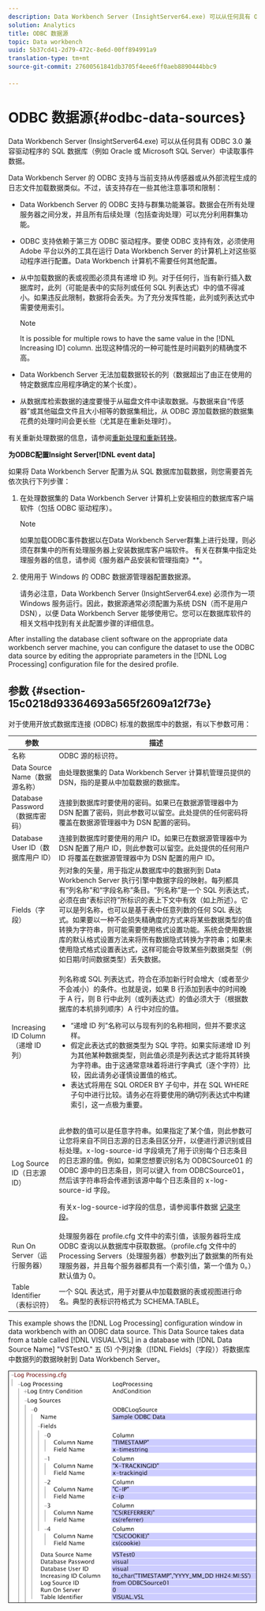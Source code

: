 ```yaml
---
description: Data Workbench Server (InsightServer64.exe) 可以从任何具有 ODBC 3.0 兼容驱动程序的 SQL 数据库（例如 Oracle 或 Microsoft SQL Server）中读取事件数据。
solution: Analytics
title: ODBC 数据源
topic: Data workbench
uuid: 5b37cd41-2d79-472c-8e6d-00ff894991a9
translation-type: tm+mt
source-git-commit: 27600561841db3705f4eee6ff0aeb8890444bbc9

---
```



# ODBC 数据源{#odbc-data-sources}

Data Workbench Server (InsightServer64.exe) 可以从任何具有 ODBC 3.0 兼容驱动程序的 SQL 数据库（例如 Oracle 或 Microsoft SQL Server）中读取事件数据。

Data Workbench Server 的 ODBC 支持与当前支持从传感器或从外部流程生成的日志文件加载数据类似。不过，该支持存在一些其他注意事项和限制：

* Data Workbench Server 的 ODBC 支持与群集功能兼容。数据会在所有处理服务器之间分发，并且所有后续处理（包括查询处理）可以充分利用群集功能。
* ODBC 支持依赖于第三方 ODBC 驱动程序。要使 ODBC 支持有效，必须使用 Adobe 平台以外的工具在运行 Data Workbench Server 的计算机上对这些驱动程序进行配置。Data Workbench 计算机不需要任何其他配置。
* 从中加载数据的表或视图必须具有递增 ID 列。对于任何行，当有新行插入数据库时，此列（可能是表中的实际列或任何 SQL 列表达式）中的值不得减小。如果违反此限制，数据将会丢失。为了充分发挥性能，此列或列表达式中需要使用索引。

   >[!NOTE]
   >
   >It is possible for multiple rows to have the same value in the [!DNL Increasing ID] column. 出现这种情况的一种可能性是时间戳列的精确度不高。

* Data Workbench Server 无法加载数据较长的列（数据超出了由正在使用的特定数据库应用程序确定的某个长度）。
* 从数据库检索数据的速度要慢于从磁盘文件中读取数据。与数据来自“传感器”或其他磁盘文件且大小相等的数据集相比，从 ODBC 源加载数据的数据集花费的处理时间会更长些（尤其是在重新处理时）。

有关重新处理数据的信息，请参阅[重新处理和重新转换](../../../home/c-dataset-const-proc/c-reproc-retrans/c-unst-reproc-retrans.md)。

**为ODBC配置Insight Server[!DNL event data]**

如果将 Data Workbench Server 配置为从 SQL 数据库加载数据，则您需要首先依次执行下列步骤：

1. 在处理数据集的 Data Workbench Server 计算机上安装相应的数据库客户端软件（包括 ODBC 驱动程序）。

   >[!NOTE]
   >
   >如果加载ODBC事件数据以在Data Workbench Server群集上进行处理，则必须在群集中的所有处理服务器上安装数据库客户端软件。 有关在群集中指定处理服务器的信息，请参阅《服务器产品安装和管理指南》**。

1. 使用用于 Windows 的 ODBC 数据源管理器配置数据源。

   请务必注意，Data Workbench Server (InsightServer64.exe) 必须作为一项 Windows 服务运行。因此，数据源通常必须配置为系统 DSN（而不是用户 DSN），以便 Data Workbench Server 能够使用它。您可以在数据库软件的相关文档中找到有关此配置步骤的详细信息。

After installing the database client software on the appropriate data workbench server machine, you can configure the dataset to use the ODBC data source by editing the appropriate parameters in the [!DNL Log Processing] configuration file for the desired profile.

## 参数 {#section-15c0218d93364693a565f2609a12f73e}

对于使用开放式数据库连接 (ODBC) 标准的数据库中的数据，有以下参数可用：

<table id="table_606D8A90DA4A43C29F2C6130F8C753F8"> 
 <thead> 
  <tr> 
   <th colname="col1" class="entry"> 参数 </th> 
   <th colname="col2" class="entry"> 描述 </th> 
  </tr> 
 </thead>
 <tbody> 
  <tr> 
   <td colname="col1"> 名称 </td> 
   <td colname="col2"> ODBC 源的标识符。 </td> 
  </tr> 
  <tr> 
   <td colname="col1"> Data Source Name（数据源名称） </td> 
   <td colname="col2"> 由处理数据集的 Data Workbench Server 计算机管理员提供的 DSN，指的是要从中加载数据的数据库。 </td> 
  </tr> 
  <tr> 
   <td colname="col1"> Database Password（数据库密码） </td> 
   <td colname="col2"> 连接到数据库时要使用的密码。如果已在<span class="wintitle">数据源管理器</span>中为 DSN 配置了密码，则此参数可以留空。此处提供的任何密码将覆盖在<span class="wintitle">数据源管理器</span>中为 DSN 配置的密码。 </td> 
  </tr> 
  <tr> 
   <td colname="col1"> Database User ID（数据库用户 ID） </td> 
   <td colname="col2"> 连接到数据库时要使用的用户 ID。如果已在<span class="wintitle">数据源管理器</span>中为 DSN 配置了用户 ID，则此参数可以留空。此处提供的任何用户 ID 将覆盖在<span class="wintitle">数据源管理器</span>中为 DSN 配置的用户 ID。 </td> 
  </tr> 
  <tr> 
   <td colname="col1"> Fields（字段） </td> 
   <td colname="col2"> 列对象的矢量，用于指定从数据库中的数据列到 Data Workbench Server 执行引擎中数据字段的映射。每列都具有“<span class="wintitle">列名称</span>”和“<span class="wintitle">字段名称</span>”条目。“<span class="wintitle">列名称</span>”是一个 SQL 列表达式，必须在由“<span class="wintitle">表标识符</span>”所标识的表上下文中有效（如上所述）。它可以是列名称，也可以是基于表中任意列数的任何 SQL 表达式。如果要以一种不会损失精确度的方式来将某些数据类型的值转换为字符串，则可能需要使用格式设置功能。系统会使用数据库的默认格式设置方法来将所有数据隐式转换为字符串；如果未使用隐式格式设置表达式，这样可能会导致某些列数据类型（例如日期/时间数据类型）丢失数据。 </td> 
  </tr> 
  <tr> 
   <td colname="col1"> Increasing ID Column（递增 ID 列） </td> 
   <td colname="col2"> <p>列名称或 SQL 列表达式，符合在添加新行时会增大（或者至少不会减小）的条件。也就是说，如果 B 行添加到表中的时间晚于 A 行，则 B 行中此列（或列表达式）的值必须大于（根据数据库的本机排列顺序）A 行中对应的值。 </p> <p> 
     <ul id="ul_EBF6AEE4746B41B3B5BB6CC74194DAED"> 
      <li id="li_A5C9BE52B01649DE9726ECEC68B99828"> “<span class="wintitle">递增 ID 列</span>”名称可以与现有列的名称相同，但并不要求这样。 </li> 
      <li id="li_CF69EAB4AFB14F4894F7A5CDCAF06947"> 假定此表达式的数据类型为 SQL 字符。如果实际递增 ID 列为其他某种数据类型，则此值必须是列表达式才能将其转换为字符串。由于这通常意味着将进行字典式（逐个字符）比较，因此请务必谨慎设置值的格式。 </li> 
      <li id="li_58977431962E48039C898CFC47C53323"> 表达式将用在 SQL ORDER BY 子句中，并在 SQL WHERE 子句中进行比较。请务必在将要使用的确切列表达式中构建索引，这一点极为重要。 </li> 
     </ul> </p> </td> 
  </tr> 
  <tr> 
   <td colname="col1"> Log Source ID（日志源 ID） </td> 
   <td colname="col2"> <p>此参数的值可以是任意字符串。如果指定了某个值，则此参数可让您将来自不同日志源的日志条目区分开，以便进行源识别或目标处理。x-log-source-id 字段填充了用于识别每个日志条目的日志源的值。例如，如果您想要识别名为 ODBCSource01 的 ODBC 源中的日志条目，则可以键入 <span class="filepath">from ODBCSource01</span>，然后该字符串将会传递到该源中每个日志条目的 x-log-source-id 字段。 </p> <p> 有关x-log-source-id字段的信息，请参阅事件数据 <a href="../../../home/c-dataset-const-proc/c-ev-data-rec-fields.md#concept-06bda4be1a4649a2905a4422e9e6c42f"> 记录字段</a>。 </p> </td> 
  </tr> 
  <tr> 
   <td colname="col1"> Run On Server（运行服务器） </td> 
   <td colname="col2"> 处理服务器在 <span class="filepath">profile.cfg</span> 文件中的索引值，该服务器将生成 ODBC 查询以从数据库中获取数据。（<span class="filepath">profile.cfg</span> 文件中的 Processing Servers（处理服务器）参数列出了数据集的所有处理服务器，并且每个服务器都具有一个索引值，第一个值为 0。）默认值为 0。 </td> 
  </tr> 
  <tr> 
   <td colname="col1"> Table Identifier（表标识符） </td> 
   <td colname="col2"> 一个 SQL 表达式，用于对要从中加载数据的表或视图进行命名。典型的表标识符格式为 SCHEMA.TABLE。 </td> 
  </tr> 
 </tbody> 
</table>

This example shows the [!DNL Log Processing] configuration window in data workbench with an ODBC data source. This Data Source takes data from a table called [!DNL VISUAL.VSL] in a database with [!DNL Data Source Name] &quot;VSTestO.&quot; 五 (5) 个列对象（[!DNL Fields]（字段））将数据库中数据列的数据映射到 Data Workbench Server。

![](assets/cfg_LogProcessing_LogSources_ODBC.png)

